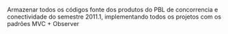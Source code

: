 Armazenar todos os códigos fonte dos produtos do PBL de concorrencia e conectividade do semestre 2011.1, implementando todos os projetos com os padrões MVC + Observer